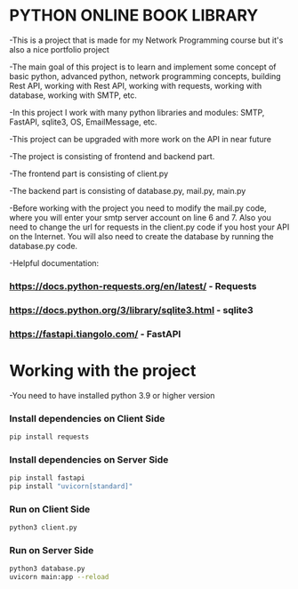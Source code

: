 # PYTHON ONLINE BOOK LIBRARY

-This is a project that is made for my Network Programming course but it's also a nice portfolio project

-The main goal of this project is to learn and implement some concept of basic python, advanced python,
network programming concepts, building Rest API, working with Rest API, working with requests, working
with database, working with SMTP, etc.

-In this project I work with many python libraries and modules: SMTP, FastAPI, sqlite3, OS, EmailMessage, etc.

-This project can be upgraded with more work on the API in near future 

-The project is consisting of frontend and backend part.

-The frontend part is consisting of client.py

-The backend part is consisting of database.py, mail.py, main.py

-Before working with the project you need to modify the mail.py code, where you will enter your smtp server account on line 6 and 7. Also you need to change the url for requests in the client.py code if you host your API on the Internet. You will also need to create the database by running the database.py code.

-Helpful documentation:

### https://docs.python-requests.org/en/latest/ - Requests

### https://docs.python.org/3/library/sqlite3.html - sqlite3

### https://fastapi.tiangolo.com/ - FastAPI


# Working with the project

-You need to have installed python 3.9 or higher version 

### Install dependencies on Client Side

```bash
pip install requests
```

### Install dependencies on Server Side

```bash
pip install fastapi
pip install "uvicorn[standard]"
```

### Run on Client Side

```bash
python3 client.py
```

### Run on Server Side

```bash
python3 database.py 
uvicorn main:app --reload 
```

